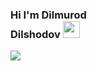 ### Hi I'm Dilmurod<br>Dilshodov <img src="https://media.giphy.com/media/hvRJCLFzcasrR4ia7z/giphy.gif" width="27px" > <br>
<img src="https://media1.giphy.com/media/hVEBWRInEvNOEVS18i/200w.webp" style text-aligen="center" >


